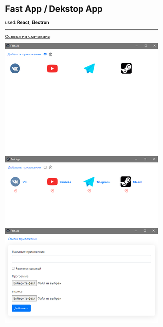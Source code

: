 # Fast App / Dekstop App
used: **React**, **Electron**  
____
[Ссылка на скачивани](https://drive.google.com/file/d/135v0Zuq5fV64PnMwLqzwXKBwooQmjTwe/view?usp=sharing)

![](app-1.PNG)
![](app-2.PNG)
![](app-3.PNG)
